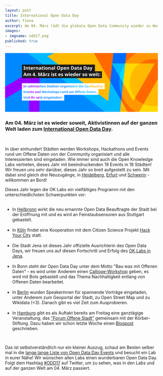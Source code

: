 ```yaml
---
layout: post
title: International Open Data Day
author: Fiona 
excerpt: Am 04. März lädt die globale Open Data Community wieder zu Workshops und Events ein. Auch die OK Labs machen mit - und ihr seid eingeladen!
images:
- imgname: odd17.png
published: true
---
```

![odd17](/assets/blog/odd17.png)

<h3>Am 04. März ist es wieder soweit, Aktivistinnen auf der ganzen Welt laden zum <a href="http://opendataday.org">International Open Data Day</a>.</h3><br>

<p>In über einhundert Städten werden Workshops, Hackathons und Events rund um Offene Daten von der Community organisiert und alle Interessierten sind eingeladen. Wie immer sind auch die Open Knowledge Labs vertreten, dieses Jahr mit beeindruckenden 19 Events in 18 Städten! Wir freuen uns sehr darüber, dieses Jahr so breit aufgestellt zu sein. Mit dabei sind gleich drei Neuzugänge, in <a href="de.opendataday.org/heidelberg">Heidelberg</a>, <a href="de.opendataday.org/erfur">Erfurt</a> und <a href="de.opendataday.org/schwerin">Schwerin</a> - willkommen an Bord!</p>

<p>Dieses Jahr legen die OK Labs ein vielfältiges Programm mit den unterschiedlichsten Schwerpunkten vor:<br><br>


*	In <a href="de.opendataday.org/heilbronn">Heilbronn</a> wirkt die neu ernannte Open Data Beauftragte der Stadt bei der Eröffnung mit und es 	wird an Feinstaubsensoren aus Stuttgart gebastelt.<br><br>
*	In <a href="de.opendataday.org">Köln</a> findet eine Kooperation mit dem Citizen Science Projekt <a href="http://hackyourcity.de">Hack Your 	City</a> statt.<br><br>
*	Die Stadt Jena ist dieses Jahr offizielle Ausrichterin des Open Data Days, wir freuen uns auf diesen Fortschritt und Erfolg des <a href="		http://codefor.de/jena">OK Labs in Jena</a>.<br><br>
*	In <a href="http://codeforbonn.de/bonn-open-data-day/"></a>Bonn steht der Open Data Day unter dem Motto "Bau was mit Offenen Daten" - es 		wird unter Anderem einen <a href="https://calliope.cc/ueber-mini">Calliope-Workshop</a> geben, es wird mit Bots gebastelt und das Thema 		Nachhaltigkeit entlang von Offenen Daten bearbeitet.<br><br>
*	In <a href="http://de.opendataday.org/berlin">Berlin</a> wurden Speakerinnen für spannende Vorträge eingeladen, unter Anderem zum Geoportal 	der Stadt, zu Open Street Map und zu Wikidata (<3). Danach gibt es viel Zeit zum Ausprobieren.<br><br>
*	In <a href="http://codeforhamburg.org">Hamburg</a> gibt es als Auftakt bereits am Freitag eine ganztägige Veranstaltung, das <a href="http://	 offenestadt.info">"Forum Offene Stadt"</a> gemeinsam mit der Körber-Stiftung. Dazu haben wir schon letzte Woche einen <a href="http:/codefor.	de/blog/forum-offene-stadt-hamburg">Blogpost</a> geschrieben.</p> 
<br>

<p>Das ist selbstverständlich nur ein kleiner Auszug, schaut am Besten selber mal in die <a href="de.opendataday.org">lange lange Liste von Open Data Day Events</a> und besucht ein Lab in eurer Nähe! Wir wünschen allen Labs einen wunderbaren Open Data Day. Folgt dem Hashtag <a href="https://twitter.com/search?src=typd&q=ODD17">#ODD17</a> auf Twitter, um zu sehen, was in den Labs und auf der ganzen Welt am 04. März passiert.</p>
<br>


